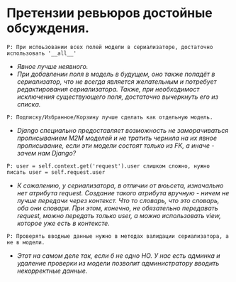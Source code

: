 # Претензии ревьюров достойные обсуждения.
```
Р: При испоьзовании всех полей модели в сериализаторе, достаточно использовать '__all__' 
```
- *Явное лучше неявного.*
- *При добавлении поля в модель в будущем, оно также попадёт в сериализатор, что не всегда является желательным и потребует редактирования сериализатора.
Также, при необходимост исключения существующего поля, достаточно вычеркнуть его из списка.*

```
Р: Подписку/Избранное/Корзину лучше сделать как отдельную модель.
```
- *Django специально предоставляет возможность не заморачиваться прописыванием М2М моделей и не тратить чернила на их явное прописывание, если эти модели состоят только из FK, а иначе - зачем нам Django?*

```
Р: user = self.context.get('request').user слишком сложно, нужно писать user = self.request.user  
```
- *К сожалению, у сериализатора, в отличии от вюьсета, изначально нет атрибута request. Создание такого атрибута вручную - ничем не лучше передачи через контекст. Что то словарь, что это словарь, оба они словари.
При этом, конечно, не обязательно передавать request, можно передать только user, а можно использовать view, которое уже есть в контексте.*

```
Р: Проверять вводные данные нужно в методах валидации сериализатора, а не в модели.
```
- *Этот на самом деле так, если б не одно НО. У нас есть админка и удаление проверки из модели позволит администратору вводить некорректные данные.*